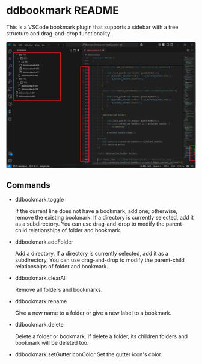 # ddbookmark README

This is a VSCode bookmark plugin that supports a sidebar with a tree structure and drag-and-drop functionality.

![](https://github.com/yunate/ddbookmark/blob/main/screenshot/bookmark-features.png)

## Commands

- ddbookmark.toggle

  If the current line does not have a bookmark, add one; otherwise, remove the existing bookmark. If a directory is currently selected, add it as a subdirectory. You can use drag-and-drop to modify the parent-child relationships of folder and bookmark.

- ddbookmark.addFolder

  Add a directory. If a directory is currently selected, add it as a subdirectory. You can use drag-and-drop to modify the parent-child relationships of folder and bookmark.

- ddbookmark.clearAll

  Remove all folders and bookmarks.

- ddbookmark.rename

  Give a new name to a folder or give a new label to a bookmark.

- ddbookmark.delete

  Delete a folder or bookmark. If delete a folder, its children folders and bookmark will be deleted too.

- ddbookmark.setGutterIconColor
  Set the gutter icon's color.